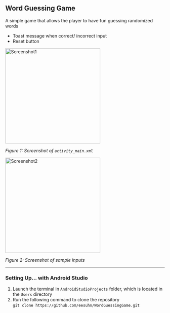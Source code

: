 ## Word Guessing Game
A simple game that allows the player to have fun guessing randomized words 
- Toast message when correct/ incorrect input
- Reset button

<img src="https://user-images.githubusercontent.com/102596628/215795853-72dfb6bc-8ff3-42ce-810a-3a2a4b30363a.png" alt="Screenshot1" width="300" />

*Figure 1: Screenshot of `activity_main.xml`*

<img src="https://user-images.githubusercontent.com/102596628/215796657-6911d83f-cb52-4bf1-a93d-92b0cd54b769.png" alt="Screenshot2" width="300" />

*Figure 2: Screenshot of sample inputs*

-----
### Setting Up... with Android Studio

1. Launch the terminal in `AndroidStudioProjects` folder, which is located in the `Users` directory
2. Run the following command to clone the repository <br>
`git clone https://github.com/eesuhn/WordGuessingGame.git`
